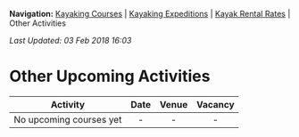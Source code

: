 **Navigation:** [Kayaking Courses](index) &#124; [Kayaking Expeditions](expedition) &#124; [Kayak Rental Rates](rental) &#124; Other Activities

_Last Updated: 03 Feb 2018 16:03_
# Other Upcoming Activities

Activity | Date | Venue | Vacancy
:---:|:---:|:---:|:---:
No upcoming courses yet|-|-|-

